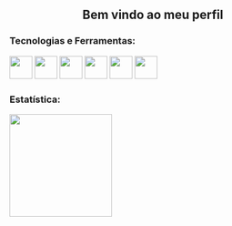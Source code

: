 <h2 align="center"> Bem vindo ao meu perfil </h2>





### Tecnologias e Ferramentas:

<div>
  <img src="https://cdn.jsdelivr.net/gh/devicons/devicon/icons/mysql/mysql-original.svg" width="40" height="40"/> 
  <img src="https://cdn.jsdelivr.net/gh/devicons/devicon/icons/oracle/oracle-original.svg"  width="40" height = "40"/>
  <img src="https://cdn.jsdelivr.net/gh/devicons/devicon/icons/python/python-original-wordmark.svg" width="40" height = "40"/>
  <img src="https://cdn.jsdelivr.net/gh/devicons/devicon/icons/javascript/javascript-original.svg" width="40" height = "40" />
  <img src="https://cdn.jsdelivr.net/gh/devicons/devicon/icons/html5/html5-plain-wordmark.svg" width ="40" height = "40"/> 
  <img src="https://cdn.jsdelivr.net/gh/devicons/devicon/icons/css3/css3-plain-wordmark.svg" width="40" height = "40" />

 
                 
                        
</div>         






  
  

  
### Estatística:

<div>
<a href="https://github.com/MariaNatiele">
<img height="180em" src="https://github-readme-stats.vercel.app/api/top-langs/?username=MariaNatiele&layout=compact&langs_count=7&theme=dracula"/>
 

</div>
       







